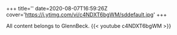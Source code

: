 +++
title=''
date=2020-08-07T16:59:26Z
cover='https://i.ytimg.com/vi/c4NDXT6bgWM/sddefault.jpg'
+++

All content belongs to GlennBeck.
{{< youtube c4NDXT6bgWM >}}
